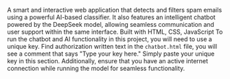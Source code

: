 A smart and interactive web application that detects and filters spam emails using a powerful AI-based classifier. It also features an intelligent chatbot powered by the DeepSeek model, allowing seamless communication and user support within the same interface. Built with HTML, CSS, JavaScript
To run the chatbot and AI functionality in this project, you will need to use a unique key. Find authorization written text in the `chatbot.html` file, you will see a comment that says "Type your key here." Simply paste your unique key in this section. Additionally, ensure that you have an active internet connection while running the model for seamless functionality.
